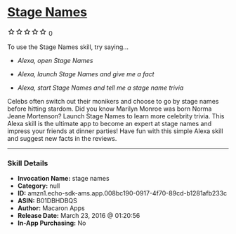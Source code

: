 # [Stage Names](http://alexa.amazon.com/#skills/amzn1.echo-sdk-ams.app.008bc190-0917-4f70-89cd-b1281afb233c)
![0 stars](../../images/ic_star_border_black_18dp_1x.png)![0 stars](../../images/ic_star_border_black_18dp_1x.png)![0 stars](../../images/ic_star_border_black_18dp_1x.png)![0 stars](../../images/ic_star_border_black_18dp_1x.png)![0 stars](../../images/ic_star_border_black_18dp_1x.png) 0

To use the Stage Names skill, try saying...

* *Alexa, open Stage Names*

* *Alexa, launch Stage Names and give me a fact*

* *Alexa, start Stage Names and tell me a stage name trivia*

Celebs often switch out their monikers and choose to go by stage names before hitting stardom. Did you know Marilyn Monroe was born Norma Jeane Mortenson? Launch Stage Names to learn more celebrity trivia. This Alexa skill is the ultimate app to become an expert at stage names and impress your friends at dinner parties!
Have fun with this simple Alexa skill and suggest new facts in the reviews.

***

### Skill Details

* **Invocation Name:** stage names
* **Category:** null
* **ID:** amzn1.echo-sdk-ams.app.008bc190-0917-4f70-89cd-b1281afb233c
* **ASIN:** B01DBHDBQS
* **Author:** Macaron Apps
* **Release Date:** March 23, 2016 @ 01:20:56
* **In-App Purchasing:** No
